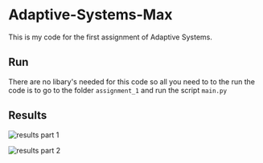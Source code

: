 # Adaptive-Systems-Max
This is my code for the first assignment of Adaptive Systems. 

## Run
There are no libary's needed for this code so all you need to to the run the code is to go to the folder `assignment_1`
and run the script `main.py`

## Results

![results part 1](https://github.com/Max2411/Adaptive-Systems-Max/tree/main/documentation_assignment_1/results1)

![results part 2](https://github.com/Max2411/Adaptive-Systems-Max/tree/main/documentation_assignment_1/results2)